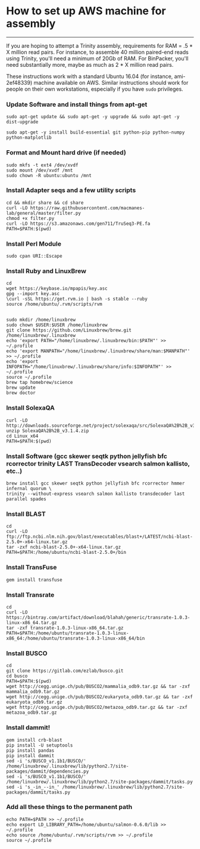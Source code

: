# How to set up AWS machine for assembly
---

If you are hoping to attempt a Trinity assembly, requirements for RAM = .5 * X million read pairs. For instance, to assemble 40 million paired-end reads using Trinity, you'll need a minimum of 20Gb of RAM. For BinPacker, you'll need substantially more, maybe as much as 2 * X million read pairs. 

These instructions work with a standard Ubuntu 16.04 (for instance, ami-2ef48339) machine available on AWS. Similar instructions should work for people on their own workstations, especially if you have `sudo` privileges. 


### Update Software and install things from apt-get

```
sudo apt-get update && sudo apt-get -y upgrade && sudo apt-get -y dist-upgrade

sudo apt-get -y install build-essential git python-pip python-numpy python-matplotlib  

```

### Format and Mount hard drive (if needed)

```
sudo mkfs -t ext4 /dev/xvdf
sudo mount /dev/xvdf /mnt
sudo chown -R ubuntu:ubuntu /mnt
```

### Install Adapter seqs and a few utility scripts

```
cd && mkdir share && cd share
curl -LO https://raw.githubusercontent.com/macmanes-lab/general/master/filter.py
chmod +x filter.py
curl -LO https://s3.amazonaws.com/gen711/TruSeq3-PE.fa
PATH=$PATH:$(pwd)
```

### Install Perl Module
```
sudo cpan URI::Escape
```

### Install Ruby and LinuxBrew

```
cd
wget https://keybase.io/mpapis/key.asc
gpg --import key.asc
\curl -sSL https://get.rvm.io | bash -s stable --ruby
source /home/ubuntu/.rvm/scripts/rvm


sudo mkdir /home/linuxbrew
sudo chown $USER:$USER /home/linuxbrew
git clone https://github.com/Linuxbrew/brew.git /home/linuxbrew/.linuxbrew
echo 'export PATH="/home/linuxbrew/.linuxbrew/bin:$PATH"' >> ~/.profile
echo 'export MANPATH="/home/linuxbrew/.linuxbrew/share/man:$MANPATH"' >> ~/.profile
echo 'export INFOPATH="/home/linuxbrew/.linuxbrew/share/info:$INFOPATH"' >> ~/.profile
source ~/.profile
brew tap homebrew/science
brew update
brew doctor
```

### Install SolexaQA

```
curl -LO http://downloads.sourceforge.net/project/solexaqa/src/SolexaQA%2B%2B_v3.1.4.zip
unzip SolexaQA%2B%2B_v3.1.4.zip
cd Linux_x64
PATH=$PATH:$(pwd)
```


### Install Software (gcc skewer seqtk python jellyfish bfc rcorrector trinity LAST TransDecoder vsearch salmon kallisto, etc..)

```
brew install gcc skewer seqtk python jellyfish bfc rcorrector hmmer infernal quorum \
trinity --without-express vsearch salmon kallisto transdecoder last parallel spades
```



### Install BLAST
```
cd
curl -LO ftp://ftp.ncbi.nlm.nih.gov/blast/executables/blast+/LATEST/ncbi-blast-2.5.0+-x64-linux.tar.gz
tar -zxf ncbi-blast-2.5.0+-x64-linux.tar.gz
PATH=$PATH:/home/ubuntu/ncbi-blast-2.5.0+/bin
```

### Install TransFuse

```
gem install transfuse
```


### Install Transrate

```
cd
curl -LO https://bintray.com/artifact/download/blahah/generic/transrate-1.0.3-linux-x86_64.tar.gz
tar -zxf transrate-1.0.3-linux-x86_64.tar.gz
PATH=$PATH:/home/ubuntu/transrate-1.0.3-linux-x86_64:/home/ubuntu/transrate-1.0.3-linux-x86_64/bin
```

### Install BUSCO

```
cd
git clone https://gitlab.com/ezlab/busco.git
cd busco
PATH=$PATH:$(pwd)
wget http://cegg.unige.ch/pub/BUSCO2/mammalia_odb9.tar.gz && tar -zxf mammalia_odb9.tar.gz
wget http://cegg.unige.ch/pub/BUSCO2/eukaryota_odb9.tar.gz && tar -zxf eukaryota_odb9.tar.gz
wget http://cegg.unige.ch/pub/BUSCO2/metazoa_odb9.tar.gz && tar -zxf metazoa_odb9.tar.gz
```




### Install dammit!

```
gem install crb-blast
pip install -U setuptools
pip install pandas
pip install dammit
sed -i 's/BUSCO_v1.1b1/BUSCO/' /home/linuxbrew/.linuxbrew/lib/python2.7/site-packages/dammit/dependencies.py
sed -i 's/BUSCO_v1.1b1/BUSCO/' /home/linuxbrew/.linuxbrew/lib/python2.7/site-packages/dammit/tasks.py
sed -i 's_-in_--in_' /home/linuxbrew/.linuxbrew/lib/python2.7/site-packages/dammit/tasks.py
```




### Add all these things to the permanent path

```
echo PATH=$PATH >> ~/.profile
echo export LD_LIBRARY_PATH=/home/ubuntu/salmon-0.6.0/lib >> ~/.profile
echo source /home/ubuntu/.rvm/scripts/rvm >> ~/.profile
source ~/.profile
```
